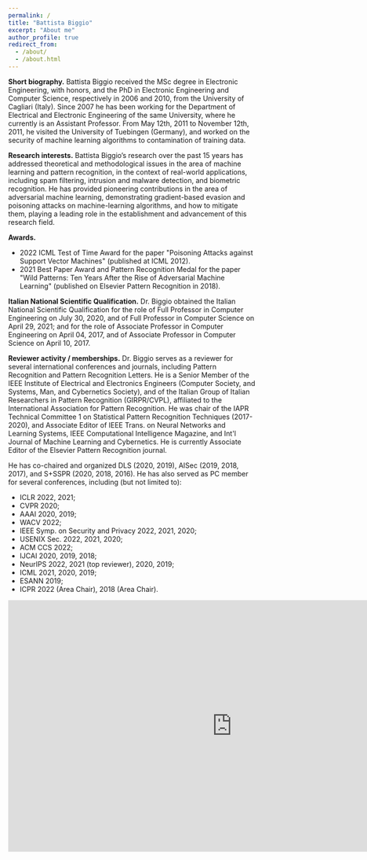 ```yaml
---
permalink: /
title: "Battista Biggio"
excerpt: "About me"
author_profile: true
redirect_from: 
  - /about/
  - /about.html
---
```


**Short biography.** Battista Biggio received the MSc degree 
in Electronic Engineering, with honors, and the PhD in Electronic 
Engineering and Computer Science, respectively in 2006 and 2010, 
from the University of Cagliari (Italy). 
Since 2007 he has been working for the Department of Electrical 
and Electronic Engineering of the same University, 
where he currently is an Assistant Professor. 
From May 12th, 2011 to November 12th, 2011, 
he visited the University of Tuebingen (Germany), 
and worked on the security of machine learning algorithms 
to contamination of training data.

**Research interests.** Battista Biggio’s research over the past 15 years has addressed theoretical and methodological issues in the area of machine learning and pattern recognition, in the context of real-world applications, including spam filtering, intrusion and malware detection, and biometric recognition. He has provided pioneering contributions in the area of adversarial machine learning, demonstrating gradient-based evasion and poisoning attacks on machine-learning algorithms, and how to mitigate them, playing a leading role in the establishment and advancement of this research field.

**Awards.**
- 2022 ICML Test of Time Award for the paper "Poisoning Attacks against Support Vector Machines" (published at ICML 2012).
- 2021 Best Paper Award and Pattern Recognition Medal for the paper "Wild Patterns: Ten Years After the Rise of Adversarial Machine Learning" (published on Elsevier Pattern Recognition in 2018).

**Italian National Scientific Qualification.** Dr. Biggio obtained 
the Italian National Scientific Qualification for the role of 
Full Professor in Computer Engineering on July 30, 2020, 
and of Full Professor in Computer Science on April 29, 2021; 
and for the role of Associate Professor in Computer Engineering 
on April 04, 2017, and of Associate Professor in Computer Science 
on April 10, 2017.
 
**Reviewer activity / memberships.** Dr. Biggio serves as a reviewer 
for several international conferences and journals, 
including Pattern Recognition and Pattern Recognition Letters. 
He is a Senior Member of the IEEE Institute of Electrical and 
Electronics Engineers (Computer Society, and Systems, Man, and 
Cybernetics Society), and of the Italian Group of Italian 
Researchers in Pattern Recognition (GIRPR/CVPL), 
affiliated to the International Association for Pattern Recognition. 
He was chair of the 
IAPR Technical Committee 1 on Statistical Pattern Recognition 
Techniques (2017-2020), and Associate Editor of
IEEE Trans. on Neural Networks and Learning Systems, 
IEEE Computational Intelligence Magazine, and Int'l Journal of Machine Learning and Cybernetics.
He is currently Associate Editor of the Elsevier Pattern Recognition journal.
 
He has co-chaired and organized DLS (2020, 2019), 
AISec (2019, 2018, 2017), and S+SSPR (2020, 2018, 2016). 
He has also served as PC member for several conferences, 
including (but not limited to):
- ICLR 2022, 2021;
- CVPR 2020;
- AAAI 2020, 2019;
- WACV 2022;
- IEEE Symp. on Security and Privacy 2022, 2021, 2020;
- USENIX Sec. 2022, 2021, 2020;
- ACM CCS 2022;
- IJCAI 2020, 2019, 2018;
- NeurIPS 2022, 2021 (top reviewer), 2020, 2019;
- ICML 2021, 2020, 2019;
- ESANN 2019;
- ICPR 2022 (Area Chair), 2018 (Area Chair).

<iframe width="911" height="512" 
src="https://www.youtube.com/embed/b89RRzWSJYI" 
title="Battista Biggio | Machine Learning Security: Adversarial Attacks and Defenses" 
frameborder="0" allow="accelerometer; autoplay; clipboard-write; encrypted-media; gyroscope; picture-in-picture" allowfullscreen></iframe>

